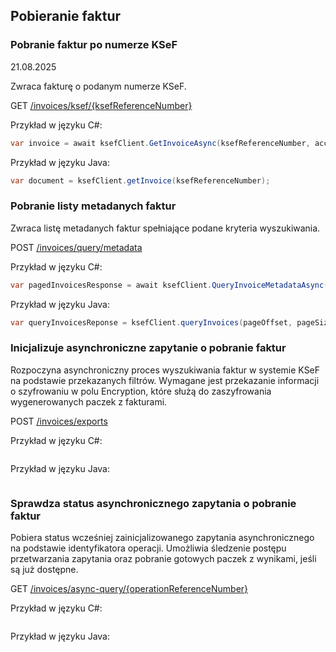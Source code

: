 ## Pobieranie faktur
### Pobranie faktur po numerze KSeF
21.08.2025

Zwraca fakturę o podanym numerze KSeF.

GET [/invoices/ksef/\{ksefReferenceNumber\}](https://ksef-test.mf.gov.pl/docs/v2/index.html#tag/Pobieranie-faktur/paths/~1api~1v2~1invoices~1ksef~1%7BksefNumber%7D/get)

Przykład w języku C#:

```csharp
var invoice = await ksefClient.GetInvoiceAsync(ksefReferenceNumber, accessToken, cancellationToken);
```

Przykład w języku Java:
```java
var document = ksefClient.getInvoice(ksefReferenceNumber);
```

### Pobranie listy metadanych faktur
Zwraca listę metadanych faktur spełniające podane kryteria wyszukiwania.

POST [/invoices/query/metadata](https://ksef-test.mf.gov.pl/docs/v2/index.html#tag/Pobieranie-faktur/paths/~1api~1v2~1invoices~1query~1metadata/post)

Przykład w języku C#:
```csharp
var pagedInvoicesResponse = await ksefClient.QueryInvoiceMetadataAsync(body, accessToken, pageOffset, pageSize, cancellationToken);
```

Przykład w języku Java:
```java
var queryInvoicesReponse = ksefClient.queryInvoices(pageOffset, pageSize, invoicesQueryRequest);
```

### Inicjalizuje asynchroniczne zapytanie o pobranie faktur

Rozpoczyna asynchroniczny proces wyszukiwania faktur w systemie KSeF na podstawie przekazanych filtrów. Wymagane jest przekazanie informacji o szyfrowaniu w polu Encryption, które służą do zaszyfrowania wygenerowanych paczek z fakturami.

POST [/invoices/exports](https://ksef-test.mf.gov.pl/docs/v2/index.html#tag/Pobieranie-faktur/paths/~1api~1v2~1invoices~1exports/post)

Przykład w języku C#:
```csharp

```

Przykład w języku Java:
```java

```

### Sprawdza status asynchronicznego zapytania o pobranie faktur

Pobiera status wcześniej zainicjalizowanego zapytania asynchronicznego na podstawie identyfikatora operacji. Umożliwia śledzenie postępu przetwarzania zapytania oraz pobranie gotowych paczek z wynikami, jeśli są już dostępne.

GET [/invoices/async-query/{operationReferenceNumber}](https://ksef-test.mf.gov.pl/docs/v2/index.html#tag/Pobieranie-faktur/paths/~1api~1v2~1invoices~1exports~1%7BoperationReferenceNumber%7D/get)

Przykład w języku C#:
```csharp

```
Przykład w języku Java:
```java

```